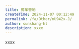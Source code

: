 ```yaml
---
title: 房车营地
createTime: 2024-11-07 00:12:49
permalink: /fa/Other/nU942x-J/
author: sunshang-hl
description: xxxx
---
```


xxxx
